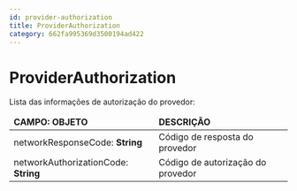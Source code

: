 ```yaml
---
id: provider-authorization
title: ProviderAuthorization
category: 662fa995369d3500194ad422
---
```


# ProviderAuthorization

Lista das informações de autorização do provedor:

<table>
    <thead>
        <tr>
            <td><strong>CAMPO: OBJETO</strong></td>
            <td><strong>DESCRIÇÃO</strong></td>
        </tr>
    </thead>
    <tbody>
        <tr>
            <td>networkResponseCode: <b>String</b></td>
            <td>Código de resposta do provedor</td>
        </tr>
        <tr>
            <td>networkAuthorizationCode: <b>String</b></td>
            <td>Código de autorização do provedor</td>
        </tr>
    </tbody>
</table>
